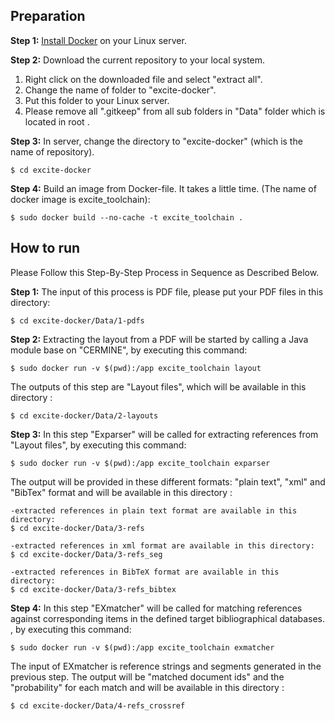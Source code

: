 ## Preparation
**Step 1:** [Install Docker](https://docs.docker.com/install/linux/docker-ce/ubuntu/#install-docker-ce-1) on your Linux server.

**Step 2:** Download the current repository to your local system. 

1. Right click on the downloaded file and select "extract all". 
2. Change the name of folder to "excite-docker".
4. Put this folder to your Linux server.
3. Please remove all ".gitkeep" from all sub folders in "Data" folder which is located in root .

**Step 3:** In server, change the directory to "excite-docker" (which is the name of repository).
```
$ cd excite-docker
```

**Step 4:** Build an image from Docker-file. It takes a little time. (The name of docker image is excite_toolchain):
```
$ sudo docker build --no-cache -t excite_toolchain .
```

## How to run
Please Follow this Step-By-Step Process in Sequence as Described Below.

**Step 1:** The input of this process is PDF file, please put your PDF files in this directory:
```
$ cd excite-docker/Data/1-pdfs
```
**Step 2:** Extracting the layout from a PDF will be started by calling a Java module base on "CERMINE", by executing this command:
```
$ sudo docker run -v $(pwd):/app excite_toolchain layout
```
The outputs of this step are "Layout files", which will be available in this directory :
```
$ cd excite-docker/Data/2-layouts
```
**Step 3:** In this step "Exparser" will be called for extracting references from "Layout files", by executing this command:
```
$ sudo docker run -v $(pwd):/app excite_toolchain exparser
```
The output will be provided in these different formats: "plain text", "xml" and "BibTex" format and will be available in this directory :
```
-extracted references in plain text format are available in this directory:
$ cd excite-docker/Data/3-refs

-extracted references in xml format are available in this directory:
$ cd excite-docker/Data/3-refs_seg

-extracted references in BibTeX format are available in this directory: 
$ cd excite-docker/Data/3-refs_bibtex 
```
**Step 4:** In this step "EXmatcher" will be called for matching references against corresponding items in the defined target bibliographical databases.
, by executing this command:
```
$ sudo docker run -v $(pwd):/app excite_toolchain exmatcher
```
The input of EXmatcher is reference strings and segments generated in the previous step. 
The output will be "matched document ids" and the "probability" for each match and will be available in this directory :
```
$ cd excite-docker/Data/4-refs_crossref
```